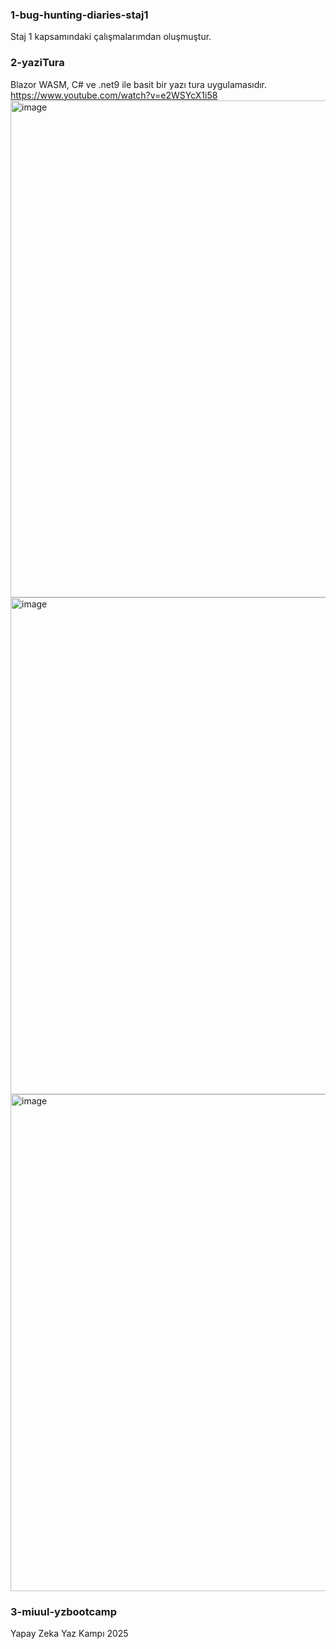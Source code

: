 ### 1-bug-hunting-diaries-staj1 
Staj 1 kapsamındaki çalışmalarımdan oluşmuştur. 

### 2-yaziTura
Blazor WASM, C# ve .net9 ile basit bir yazı tura uygulamasıdır.
https://www.youtube.com/watch?v=e2WSYcX1i58
<img width="1637" height="795" alt="image" src="https://github.com/user-attachments/assets/7b41474c-3088-41da-91f7-89de74ddead7" />
<img width="1637" height="795" alt="image" src="https://github.com/user-attachments/assets/a94017cc-0083-49d6-bf4d-279c8cbe0081" />
<img width="1637" height="795" alt="image" src="https://github.com/user-attachments/assets/b4ed60b0-f9a3-4fee-a0c3-e6d380695243" />

### 3-miuul-yzbootcamp
Yapay Zeka Yaz Kampı 2025
